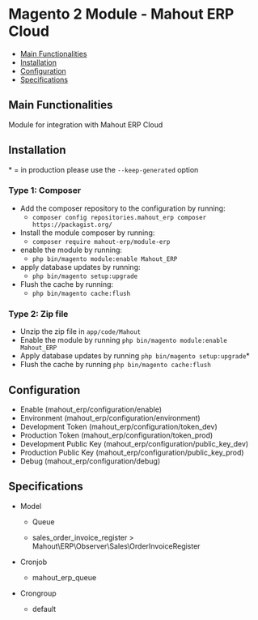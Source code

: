 # Magento 2 Module - Mahout ERP Cloud

 - [Main Functionalities](#markdown-header-main-functionalities)
 - [Installation](#markdown-header-installation)
 - [Configuration](#markdown-header-configuration)
 - [Specifications](#markdown-header-specifications)


## Main Functionalities
Module for integration with Mahout ERP Cloud

## Installation
\* = in production please use the `--keep-generated` option

### Type 1: Composer

 - Add the composer repository to the configuration by running:
   - `composer config repositories.mahout_erp composer https://packagist.org/`
 - Install the module composer by running:
   - `composer require mahout-erp/module-erp`
 - enable the module by running:
   - `php bin/magento module:enable Mahout_ERP`
 - apply database updates by running:
   - `php bin/magento setup:upgrade`
 - Flush the cache by running:
   - `php bin/magento cache:flush`

### Type 2: Zip file

- Unzip the zip file in `app/code/Mahout`
- Enable the module by running `php bin/magento module:enable Mahout_ERP`
- Apply database updates by running `php bin/magento setup:upgrade`\*
- Flush the cache by running `php bin/magento cache:flush`


## Configuration

 - Enable (mahout_erp/configuration/enable)
 - Environment (mahout_erp/configuration/environment)
 - Development Token (mahout_erp/configuration/token_dev)
 - Production Token (mahout_erp/configuration/token_prod)
 - Development Public Key (mahout_erp/configuration/public_key_dev)
 - Production Public Key (mahout_erp/configuration/public_key_prod)
 - Debug (mahout_erp/configuration/debug)


## Specifications

 - Model
    - Queue

    - sales_order_invoice_register > Mahout\ERP\Observer\Sales\OrderInvoiceRegister

 - Cronjob
    - mahout_erp_queue

 - Crongroup
    - default
